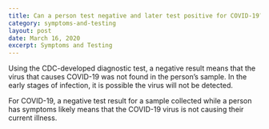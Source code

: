 ```yaml
---
title: Can a person test negative and later test positive for COVID-19?
category: symptoms-and-testing
layout: post
date: March 16, 2020
excerpt: Symptoms and Testing
---
```


Using the CDC-developed diagnostic test, a negative result means that the virus that causes COVID-19 was not found in the 
person’s sample. In the early stages of infection, it is possible the virus will not be detected.

For COVID-19, a negative test result for a sample collected while a person has symptoms likely means that the COVID-19 virus 
is not causing their current illness.
